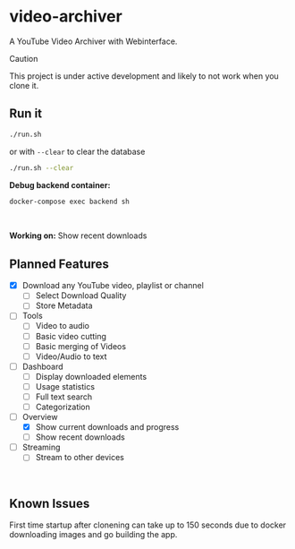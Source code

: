 # video-archiver
A YouTube Video Archiver with Webinterface.

> [!CAUTION]
> This project is under active development and likely to not work when you clone it.

## Run it

````bash
./run.sh
````

or with `--clear` to clear the database

````bash
./run.sh --clear
````

**Debug backend container:**

````bash
docker-compose exec backend sh
````

<br>

**Working on:** Show recent downloads


## Planned Features
- [x] Download any YouTube video, playlist or channel
  - [ ] Select Download Quality
  - [ ] Store Metadata
- [ ] Tools
  - [ ] Video to audio
  - [ ] Basic video cutting
  - [ ] Basic merging of Videos
  - [ ] Video/Audio to text
- [ ] Dashboard
  - [ ] Display downloaded elements
  - [ ] Usage statistics
  - [ ] Full text search
  - [ ] Categorization
- [ ] Overview
  - [x] Show current downloads and progress
  - [ ] Show recent downloads
- [ ] Streaming
  - [ ] Stream to other devices 

<br>

## Known Issues
First time startup after clonening can take up to 150 seconds due to docker downloading images and go building the app.
